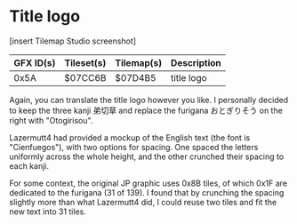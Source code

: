 # Title logo
[insert Tilemap Studio screenshot]

| GFX ID(s) | Tileset(s) | Tilemap(s) | Description |
| --------- | ---------- | ---------- | ----------- |
| 0x5A | $07CC6B | $07D4B5 | title logo |

Again, you can translate the title logo however you like. I personally decided
to keep the three kanji 弟切草 and replace the furigana おとぎりそう on the
right with "Otogirisou".

Lazermutt4 had provided a mockup of the English text (the font is "Cienfuegos"),
with two options for spacing. One spaced the letters uniformly across the whole
height, and the other crunched their spacing to each kanji.

For some context, the original JP graphic uses 0x8B tiles, of which 0x1F are
dedicated to the furigana (31 of 139). I found that by crunching the spacing
slightly more than what Lazermutt4 did, I could reuse two tiles and fit the new
text into 31 tiles.
